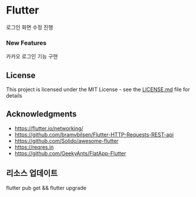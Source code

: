 # Flutter 

로그인 화면 수정 진행 

### New Features
카카오 로그인 기능 구현 

## License

This project is licensed under the MIT License - see the [LICENSE.md](LICENSE.md) file for details

## Acknowledgments

* https://flutter.io/networking/
* https://github.com/bramvbilsen/Flutter-HTTP-Requests-REST-api
* https://github.com/Solido/awesome-flutter
* https://reqres.in
* https://github.com/GeekyAnts/FlatApp-Flutter


## 리소스 업데이트
flutter pub get && flutter upgrade